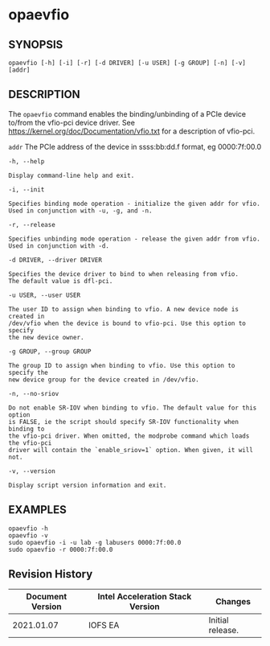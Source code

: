 # opaevfio #

## SYNOPSIS ##

`opaevfio [-h] [-i] [-r] [-d DRIVER] [-u USER] [-g GROUP] [-n] [-v] [addr]`

## DESCRIPTION ##

The ```opaevfio``` command enables the binding/unbinding of a PCIe device
to/from the vfio-pci device driver. See https://kernel.org/doc/Documentation/vfio.txt
for a description of vfio-pci.

`addr`
    The PCIe address of the device in ssss:bb:dd.f format, eg 0000:7f:00.0

`-h, --help`

    Display command-line help and exit.

`-i, --init`

    Specifies binding mode operation - initialize the given addr for vfio.
    Used in conjunction with -u, -g, and -n.

`-r, --release`

    Specifies unbinding mode operation - release the given addr from vfio.
    Used in conjunction with -d.

`-d DRIVER, --driver DRIVER`

    Specifies the device driver to bind to when releasing from vfio.
    The default value is dfl-pci.

`-u USER, --user USER`

    The user ID to assign when binding to vfio. A new device node is created in
    /dev/vfio when the device is bound to vfio-pci. Use this option to specify
    the new device owner.

`-g GROUP, --group GROUP`

    The group ID to assign when binding to vfio. Use this option to specify the
    new device group for the device created in /dev/vfio.

`-n, --no-sriov`

    Do not enable SR-IOV when binding to vfio. The default value for this option
    is FALSE, ie the script should specify SR-IOV functionality when binding to
    the vfio-pci driver. When omitted, the modprobe command which loads the vfio-pci
    driver will contain the `enable_sriov=1` option. When given, it will not.

`-v, --version`

    Display script version information and exit.

## EXAMPLES ##

`opaevfio -h`<br>
`opaevfio -v`<br>
`sudo opaevfio -i -u lab -g labusers 0000:7f:00.0`<br>
`sudo opaevfio -r 0000:7f:00.0`

## Revision History ##

Document Version | Intel Acceleration Stack Version | Changes
-----------------|----------------------------------|--------
2021.01.07 | IOFS EA | Initial release.
